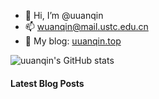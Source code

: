 - 👋 Hi, I’m @uuanqin
- 📫 wuanqin@mail.ustc.edu.cn
- 🔗 My blog: [uuanqin.top](https://blog.uuanqin.top/)

![uuanqin's GitHub stats](https://github-readme-stats.uuanqin.top/api?username=uuanqin)


#### Latest Blog Posts

<!-- BLOG-POST-LIST:START -->
<!-- BLOG-POST-LIST:END -->



<!---
uuanqin/uuanqin is a ✨ special ✨ repository because its `README.md` (this file) appears on your GitHub profile.
You can click the Preview link to take a look at your changes.
--->


